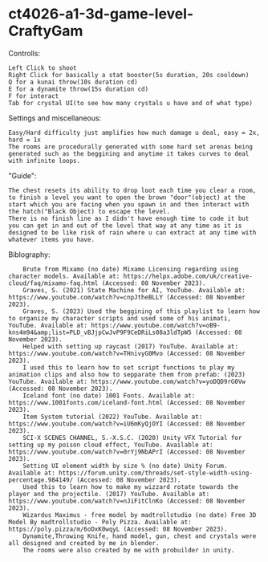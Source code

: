 # ct4026-a1-3d-game-level-CraftyGam
Controlls:

    Left Click to shoot
    Right Click for basically a stat booster(5s duration, 20s cooldown)
    Q for a kunai throw(10s duration cd)
    E for a dynamite throw(15s duration cd)
    F for interact
    Tab for crystal UI(to see how many crystals u have and of what type)
Settings and miscellaneous:

    Easy/Hard difficulty just amplifies how much damage u deal, easy = 2x, hard = 1x
    The rooms are procedurally generated with some hard set arenas being generated such as the beggining and anytime it takes curves to deal with infinite loops.

"Guide":

    The chest resets its ability to drop loot each time you clear a room, to finish a level you want to open the brown "door"(object) at the start which you are facing when you spawn in and then interact with the hatch("Black Object) to escape the level. 
    There is no finish line as I didn't have enough time to code it but you can get in and out of the level that way at any time as it is designed to be like risk of rain where u can extract at any time with whatever items you have.
    
Biblography:
        
        Brute from Mixamo (no date) Mixamo Licensing regarding using character models. Available at: https://helpx.adobe.com/uk/creative-cloud/faq/mixamo-faq.html (Accessed: 08 November 2023). 
        Graves, S. (2021) State Machine for AI, YouTube. Available at: https://www.youtube.com/watch?v=cnpJtheBLLY (Accessed: 08 November 2023). 
        Graves, S. (2023) Used the beggining of this playlist to learn how to organize my character scripts and used some of his animati, YouTube. Available at: https://www.youtube.com/watch?v=oB9-kns4m94&amp;list=PLD_vBJjpCwJvP9F9CeDRiLs08a3ldTpW5 (Accessed: 08 November 2023). 
        Helped with setting up raycast (2017) YouTube. Available at: https://www.youtube.com/watch?v=THnivyG0Mvo (Accessed: 08 November 2023). 
        I used this to learn how to set script functions to play my animation clips and also how to sepparate them from prefab: (2023) YouTube. Available at: https://www.youtube.com/watch?v=yoDQD9rG0Vw (Accessed: 08 November 2023). 
        Iceland font (no date) 1001 Fonts. Available at: https://www.1001fonts.com/iceland-font.html (Accessed: 08 November 2023). 
        Item System tutorial (2022) YouTube. Available at: https://www.youtube.com/watch?v=iU6mKyQjOYI (Accessed: 08 November 2023). 
        SCI-X SCENES CHANNEL, S.-X.S.C. (2020) Unity VFX Tutorial for setting up my poison cloud effect, YouTube. Available at: https://www.youtube.com/watch?v=0rYj9NbAPrI (Accessed: 08 November 2023). 
        Setting UI element width by size % (no date) Unity Forum. Available at: https://forum.unity.com/threads/set-style-width-using-percentage.984149/ (Accessed: 08 November 2023). 
        Used this to learn how to make my wizzard rotate towards the player and the projectile. (2017) YouTube. Available at: https://www.youtube.com/watch?v=nJiFitClnKo (Accessed: 08 November 2023). 
        Wizardus Maximus - free model by madtrollstudio (no date) Free 3D Model By madtrollstudio - Poly Pizza. Available at: https://poly.pizza/m/6oDxK0wqyL (Accessed: 08 November 2023). 
        Dynamite,Throwing Knife, hand model, gun, chest and crystals were all designed and created by me in blender.
        The rooms were also created by me with probuilder in unity.
